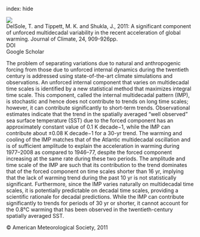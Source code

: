 index: hide

<div class="Citation">
    <div class="Citation-thumb CitationThumb-linked"  data-href="https://doi.org/10.1175/2010jcli3659.1">
      <img src="https://static.claimspace.cloud/climate-study-static/refs/thumbs/10/DelSole_et_al_2011-thumb.png" />
    </div>

  <div class="Citation-body">
    <div class="Citation-text">DelSole, T. and Tippett, M. K. and Shukla, J., 2011: A significant component of unforced multidecadal variability in the recent acceleration of global warming. <span class="Article-journal">Journal of Climate, </span><span class="Article-volume">24, </span>909-926pp.</div>
    <div class="Citation-links">
      <div class="CitationLink" data-href="https://doi.org/10.1175/2010jcli3659.1">
        <div class="CitationLink-icon CitationLink-Doi"></div>
        <div class="CitationLink-text">DOI</div>
      </div>
      <div class="CitationLink" data-href="https://scholar.google.com/scholar?q=10.1175/2010jcli3659.1">
        <div class="CitationLink-icon CitationLink-Scholar"></div>
        <div class="CitationLink-text">Google Scholar</div>
      </div>
    </div>
  </div>
</div>

The problem of separating variations due to natural and anthropogenic forcing from those due to unforced internal dynamics during the twentieth century is addressed using state-of-the-art climate simulations and observations. An unforced internal component that varies on multidecadal time scales is identified by a new statistical method that maximizes integral time scale. This component, called the internal multidecadal pattern (IMP), is stochastic and hence does not contribute to trends on long time scales; however, it can contribute significantly to short-term trends. Observational estimates indicate that the trend in the spatially averaged “well observed” sea surface temperature (SST) due to the forced component has an approximately constant value of 0.1 K decade−1, while the IMP can contribute about ±0.08 K decade−1 for a 30-yr trend. The warming and cooling of the IMP matches that of the Atlantic multidecadal oscillation and is of sufficient amplitude to explain the acceleration in warming during 1977–2008 as compared to 1946–77, despite the forced component increasing at the same rate during these two periods. The amplitude and time scale of the IMP are such that its contribution to the trend dominates that of the forced component on time scales shorter than 16 yr, implying that the lack of warming trend during the past 10 yr is not statistically significant. Furthermore, since the IMP varies naturally on multidecadal time scales, it is potentially predictable on decadal time scales, providing a scientific rationale for decadal predictions. While the IMP can contribute significantly to trends for periods of 30 yr or shorter, it cannot account for the 0.8°C warming that has been observed in the twentieth-century spatially averaged SST.

<div class="Citation-copy">
&copy; American Meteorological Society, 2011
</div>